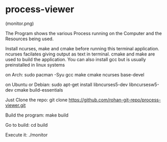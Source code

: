 # process-viewer
(monitor.png)

The Program shows the various Process running on the Computer and the Resources being used.

Install ncurses, make and cmake before running this terminal application.
ncurses facilates giving output as text in terminal.
cmake and make are used to build the application.
You can also install gcc but is usually preinstalled in linux systems

on Arch:
sudo pacman -Syu gcc make cmake ncurses base-devel

on Ubuntu or Debian:
sudo apt-get install libncurses5-dev libncursesw5-dev cmake build-essentials

Just Clone the repo:
 git clone https://github.com/rohan-git-repo/process-viewer.git

Build the program:
make build

Go to build:
cd build

Execute it:
./monitor
